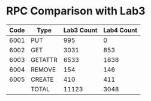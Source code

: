 # RPC Comparison with Lab3

| Code | Type    | Lab3 Count | Lab4 Count |
| ---- | ------- | ---------- | ---------- |
| 6001 | PUT     | 995        | 0          |
| 6002 | GET     | 3031       | 853        |
| 6003 | GETATTR | 6533       | 1638       |
| 6004 | REMOVE  | 154        | 146        |
| 6005 | CREATE  | 410        | 411        |
|      | TOTAL   | 11123      | 3048       |

